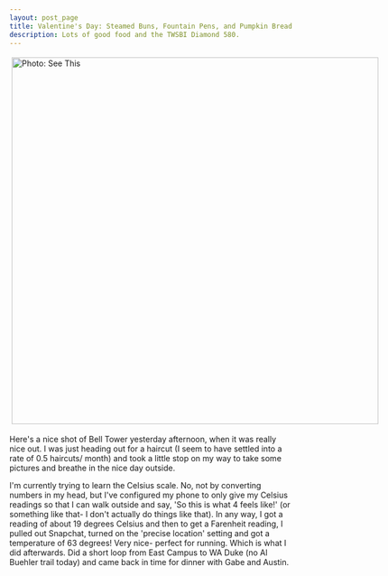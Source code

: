 ```yaml
---
layout: post_page
title: Valentine's Day: Steamed Buns, Fountain Pens, and Pumpkin Bread!
description: Lots of good food and the TWSBI Diamond 580.
---
```

<a href="http://imgur.com/a/Xt5M2#msLMV52" style="display:inline-block;margin:3px;text-decoration:none;"> 
<img alt="Photo: See This" height="650" src="http://imgur.com/a/Xt5M2#msLMV52" title="Not This" width="650" style="padding:1px;">
</a>

Here's a nice shot of Bell Tower yesterday afternoon, when it was really nice out. I was just heading out for a haircut (I seem to have settled into a rate of 0.5 haircuts/ month) and took a little stop on my way to take some pictures and breathe in the nice day outside. 

I'm currently trying to learn the Celsius scale. No, not by converting numbers in my head, but I've configured my phone to only give my Celsius readings so that I can walk outside and say, 'So this is what 4 feels like!' (or something like that- I don't actually do things like that). In any way, I got a reading of about 19 degrees Celsius and then to get a Farenheit reading, I pulled out Snapchat, turned on the 'precise location' setting and got a temperature of 63 degrees! Very nice- perfect for running. Which is what I did afterwards. Did a short loop from East Campus to WA Duke (no Al Buehler trail today) and came back in time for dinner with Gabe and Austin.